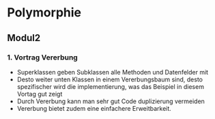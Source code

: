 # Polymorphie
## Modul2

### 1. Vortrag Vererbung

- Superklassen geben Subklassen alle Methoden und Datenfelder mit
- Desto weiter unten Klassen in einem Vererbungsbaum sind, desto spezifischer wird die implementierung, was das Beispiel in diesem Vortag gut zeigt
- Durch Vererbung kann man sehr gut Code duplizierung vermeiden
- Vererbung bietet zudem eine einfachere Erweitbarkeit.
